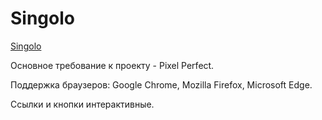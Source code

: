 # Singolo

[Singolo](https://ponikarovav.github.io/singolo/index.html)

Основное требование к проекту - Pixel Perfect.

Поддержка браузеров: Google Chrome, Mozilla Firefox, Microsoft Edge.

Ссылки и кнопки интерактивные.
